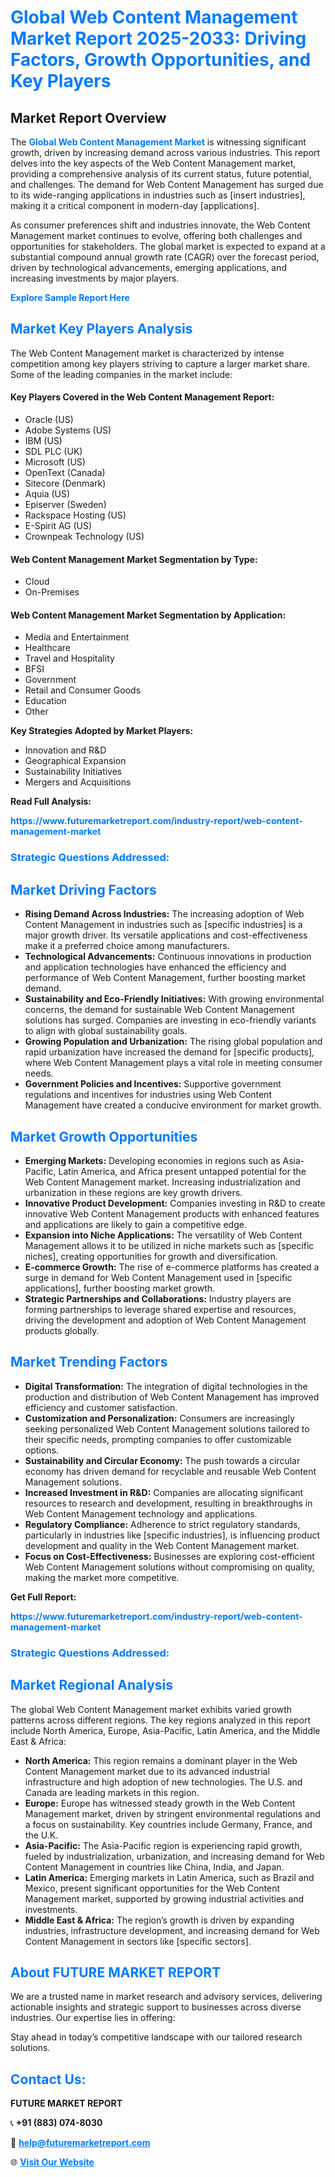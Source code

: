 <h1 style="color: #007BFF;">Global Web Content Management Market Report 2025-2033: Driving Factors, Growth Opportunities, and Key Players</h1>

<section id="overview">
<h2>Market Report Overview</h2>
<p>The <a href="https://www.futuremarketreport.com/industry-report/web-content-management-market" style="color: #007BFF; text-decoration: none;"><strong>Global Web Content Management Market</strong></a> is witnessing significant growth, driven by increasing demand across various industries. This report delves into the key aspects of the Web Content Management market, providing a comprehensive analysis of its current status, future potential, and challenges. The demand for Web Content Management has surged due to its wide-ranging applications in industries such as [insert industries], making it a critical component in modern-day [applications].</p>
<p>As consumer preferences shift and industries innovate, the Web Content Management market continues to evolve, offering both challenges and opportunities for stakeholders. The global market is expected to expand at a substantial compound annual growth rate (CAGR) over the forecast period, driven by technological advancements, emerging applications, and increasing investments by major players.</p>
</section>

<section id="overview">
<p><a href="https://www.futuremarketreport.com/request-sample/reportId=99310" style="color: #007BFF; text-decoration: none;"><strong>Explore Sample Report Here</strong></a></p>
</section>

<section id="key-players">
<h2 style="color: #007BFF;">Market Key Players Analysis</h2>
<p>The Web Content Management market is characterized by intense competition among key players striving to capture a larger market share. Some of the leading companies in the market include:</p>
<h4>Key Players Covered in the Web Content Management Report:</h4>
<ul><li>Oracle (US)</li><li>Adobe Systems (US)</li><li>IBM (US)</li><li>SDL PLC (UK)</li><li>Microsoft (US)</li><li>OpenText (Canada)</li><li>Sitecore (Denmark)</li><li>Aquia (US)</li><li>Episerver (Sweden)</li><li>Rackspace Hosting (US)</li><li>E-Spirit AG (US)</li><li>Crownpeak Technology (US)</li></ul>
<h4>Web Content Management Market Segmentation by Type:</h4>
<ul><li>Cloud</li><li>On-Premises</li></ul>

<h4>Web Content Management Market Segmentation by Application:</h4>
<ul><li>Media and Entertainment</li><li>Healthcare</li><li>Travel and Hospitality</li><li>BFSI</li><li>Government</li><li>Retail and Consumer Goods</li><li>Education</li><li>Other</li></ul>
<p><strong>Key Strategies Adopted by Market Players:</strong></p>
<ul>
<li>Innovation and R&D</li>
<li>Geographical Expansion</li>
<li>Sustainability Initiatives</li>
<li>Mergers and Acquisitions</li>
</ul>
</section>

<section>
<p><strong>Read Full Analysis: </strong></p><a href="https://www.futuremarketreport.com/industry-report/web-content-management-market" style="color: #007BFF; text-decoration: none;"><strong>https://www.futuremarketreport.com/industry-report/web-content-management-market</strong></a>
<h3 style="color: #007BFF;">Strategic Questions Addressed:</h3>
</section>

<section id="driving-factors">
<h2 style="color: #007BFF;">Market Driving Factors</h2>
<ul>
<li><strong>Rising Demand Across Industries:</strong> The increasing adoption of Web Content Management in industries such as [specific industries] is a major growth driver. Its versatile applications and cost-effectiveness make it a preferred choice among manufacturers.</li>
<li><strong>Technological Advancements:</strong> Continuous innovations in production and application technologies have enhanced the efficiency and performance of Web Content Management, further boosting market demand.</li>
<li><strong>Sustainability and Eco-Friendly Initiatives:</strong> With growing environmental concerns, the demand for sustainable Web Content Management solutions has surged. Companies are investing in eco-friendly variants to align with global sustainability goals.</li>
<li><strong>Growing Population and Urbanization:</strong> The rising global population and rapid urbanization have increased the demand for [specific products], where Web Content Management plays a vital role in meeting consumer needs.</li>
<li><strong>Government Policies and Incentives:</strong> Supportive government regulations and incentives for industries using Web Content Management have created a conducive environment for market growth.</li>
</ul>
</section>

<section id="growth-opportunities">
<h2 style="color: #007BFF;">Market Growth Opportunities</h2>
<ul>
<li><strong>Emerging Markets:</strong> Developing economies in regions such as Asia-Pacific, Latin America, and Africa present untapped potential for the Web Content Management market. Increasing industrialization and urbanization in these regions are key growth drivers.</li>
<li><strong>Innovative Product Development:</strong> Companies investing in R&D to create innovative Web Content Management products with enhanced features and applications are likely to gain a competitive edge.</li>
<li><strong>Expansion into Niche Applications:</strong> The versatility of Web Content Management allows it to be utilized in niche markets such as [specific niches], creating opportunities for growth and diversification.</li>
<li><strong>E-commerce Growth:</strong> The rise of e-commerce platforms has created a surge in demand for Web Content Management used in [specific applications], further boosting market growth.</li>
<li><strong>Strategic Partnerships and Collaborations:</strong> Industry players are forming partnerships to leverage shared expertise and resources, driving the development and adoption of Web Content Management products globally.</li>
</ul>
</section>

<section id="trending-factors">
<h2 style="color: #007BFF;">Market Trending Factors</h2>
<ul>
<li><strong>Digital Transformation:</strong> The integration of digital technologies in the production and distribution of Web Content Management has improved efficiency and customer satisfaction.</li>
<li><strong>Customization and Personalization:</strong> Consumers are increasingly seeking personalized Web Content Management solutions tailored to their specific needs, prompting companies to offer customizable options.</li>
<li><strong>Sustainability and Circular Economy:</strong> The push towards a circular economy has driven demand for recyclable and reusable Web Content Management solutions.</li>
<li><strong>Increased Investment in R&D:</strong> Companies are allocating significant resources to research and development, resulting in breakthroughs in Web Content Management technology and applications.</li>
<li><strong>Regulatory Compliance:</strong> Adherence to strict regulatory standards, particularly in industries like [specific industries], is influencing product development and quality in the Web Content Management market.</li>
<li><strong>Focus on Cost-Effectiveness:</strong> Businesses are exploring cost-efficient Web Content Management solutions without compromising on quality, making the market more competitive.</li>
</ul>
</section>

<section>
<p><strong>Get Full Report: </strong></p><a href="https://www.futuremarketreport.com/industry-report/web-content-management-market" style="color: #007BFF; text-decoration: none;"><strong>https://www.futuremarketreport.com/industry-report/web-content-management-market</strong></a>
<h3 style="color: #007BFF;">Strategic Questions Addressed:</h3>
</section>


<section id="regional-analysis">
<h2 style="color: #007BFF;">Market Regional Analysis</h2>
<p>The global Web Content Management market exhibits varied growth patterns across different regions. The key regions analyzed in this report include North America, Europe, Asia-Pacific, Latin America, and the Middle East & Africa:</p>
<ul>
<li><strong>North America:</strong> This region remains a dominant player in the Web Content Management market due to its advanced industrial infrastructure and high adoption of new technologies. The U.S. and Canada are leading markets in this region.</li>
<li><strong>Europe:</strong> Europe has witnessed steady growth in the Web Content Management market, driven by stringent environmental regulations and a focus on sustainability. Key countries include Germany, France, and the U.K.</li>
<li><strong>Asia-Pacific:</strong> The Asia-Pacific region is experiencing rapid growth, fueled by industrialization, urbanization, and increasing demand for Web Content Management in countries like China, India, and Japan.</li>
<li><strong>Latin America:</strong> Emerging markets in Latin America, such as Brazil and Mexico, present significant opportunities for the Web Content Management market, supported by growing industrial activities and investments.</li>
<li><strong>Middle East & Africa:</strong> The region’s growth is driven by expanding industries, infrastructure development, and increasing demand for Web Content Management in sectors like [specific sectors].</li>
</ul>
</section>

<footer>
<h2 style="color: #007BFF;">About FUTURE MARKET REPORT</h2>
<p>We are a trusted name in market research and advisory services, delivering actionable insights and strategic support to businesses across diverse industries. Our expertise lies in offering:</p>

<p>Stay ahead in today’s competitive landscape with our tailored research solutions.</p>

<h2 style="color: #007BFF;">Contact Us:</h2>
<p><strong>FUTURE MARKET REPORT</strong></p>
<p>📞 <strong>+91 (883) 074-8030</strong></p>
<p>📧 <strong><a href="mailto:help@futuremarketreport.com" style="color: #007BFF;">help@futuremarketreport.com</a></strong></p>
<p>🌐 <strong><a href="https://www.futuremarketreport.com/" style="color: #007BFF;">Visit Our Website</a></strong></p>
</footer>